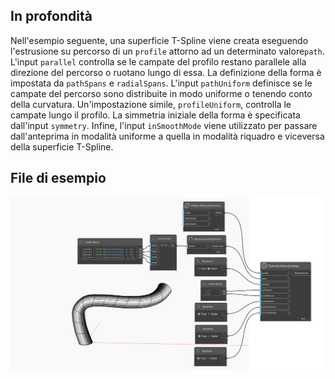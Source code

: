 ## In profondità
Nell'esempio seguente, una superficie T-Spline viene creata eseguendo l'estrusione su percorso di un `profile` attorno ad un determinato valore`path`. L'input `parallel` controlla se le campate del profilo restano parallele alla direzione del percorso o ruotano lungo di essa. La definizione della forma è impostata da `pathSpans` e `radialSpans`. L'input `pathUniform` definisce se le campate del percorso sono distribuite in modo uniforme o tenendo conto della curvatura. Un'impostazione simile, `profileUniform`, controlla le campate lungo il profilo. La simmetria iniziale della forma è specificata dall'input `symmetry`. Infine, l'input `inSmoothMode` viene utilizzato per passare dall'anteprima in modalità uniforme a quella in modalità riquadro e viceversa della superficie T-Spline.

## File di esempio

![Example](./Autodesk.DesignScript.Geometry.TSpline.TSplineSurface.BySweep_img.jpg)

